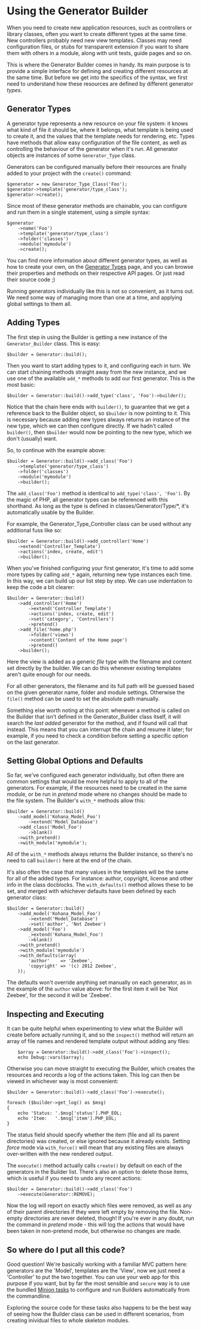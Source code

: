 # Using the Generator Builder

When you need to create new application resources, such as controllers or library classes, often you want to create different types at the same time. New controllers probably need new view templates. Classes may need configuration files, or stubs for transparent extension if you want to share them with others in a module, along with unit tests, guide pages and so on.

This is where the Generator Builder comes in handy.  Its main purpose is to provide a simple interface for defining and creating different resources at the same time.  But before we get into the specifics of the syntax, we first need to understand how these resources are defined by different generator *types*.

## Generator Types

A generator type represents a new resource on your file system: it knows what kind of file it should be, where it belongs, what template is being used to create it, and the values that the template needs for rendering, etc. Types have methods that allow easy configuration of the file content, as well as controlling the behaviour of the generator when it's run. All generator objects are instances of some `Generator_Type` class.

Generators can be configured manually before their resources are finally added to your project with the `create()` command:

	$generator = new Generator_Type_Class('Foo');
	$generator->template('generator/type_class');
	$generator->create();

Since most of these generator methods are chainable, you can configure and run them in a single statement, using a simple syntax:

	$generator
		->name('Foo')
		->template('generator/type_class')
		->folder('classes')
		->module('mymodule')
		->create();

You can find more information about different generator types, as well as how to create your own, on the [Generator Types](types) page, and you can browse their properties and methods on their respective API pages. Or just read their source code ;)

Running generators individually like this is not so convenient, as it turns out.  We need some way of managing more than one at a time, and applying global settings to them all.

## Adding Types

The first step in using the Builder is getting a new instance of the `Generator_Builder` class. This is easy:

	$builder = Generator::build();
	
Then you want to start adding types to it, and configuring each in turn.  We can start chaining methods straight away from the new instance, and we use one of the available `add_*` methods to add our first generator. This is the most basic:

	$builder = Generator::build()->add_type('class', 'Foo')->builder();
	
Notice that the chain here ends with `builder()`, to guarantee that we get a reference back to the Builder object, so `$builder` is now pointing to it.  This is necessary because adding new types always returns an instance of the new type, which we can then configure directly. If we hadn't called `builder()`, then `$builder` would now be pointing to the new type, which we don't (usually) want.

So, to continue with the example above:

	$builder = Generator::build()->add_class('Foo')
		->template('generator/type_class')
		->folder('classes')
		->module('mymodule')
		->builder();

The `add_class('Foo')` method is identical to `add_type('class', 'Foo')`. By the magic of  PHP, all generator types can be referenced with this shorthand. As long as the type is defined in classes/Generator/Type/*, it's automatically usable by the Builder.

For example, the Generator_Type_Controller class can be used without any additional fuss like so:

	$builder = Generator::build()->add_controller('Home')
		->extend('Controller_Template')
		->actions('index, create, edit')
		->builder();

When you've finished configuring your first generator, it's time to add some more types by calling `add_*` again, returning new type instances each time. In this way, we can build up our list step by step. We can use indentation to keep the code a bit clearer:

	$builder = Generator::build()
		->add_controller('Home')
			->extend('Controller_Template')
			->actions('index, create, edit')
			->set('category', 'Controllers')
			->pretend()
		->add_file('home.php')
			->folder('views')
			->content('Content of the Home page')
			->pretend()
		->builder();

Here the view is added as a generic *file* type with the filename and content set directly by the builder. We can do this whenever existing templates aren't quite enough for our needs.

For all other generators, the filename and its full path will be guessed based on the given generator name, folder and module settings. Otherwise the `file()` method can be used to set the absolute path manually.

Something else worth noting at this point: whenever a method is called on the Builder that isn't defined in the Generator_Builder class itself, it will search the *last added* generator for the method, and if found will call that instead. This means that you can interrupt the chain and resume it later; for example, if you need to check a condition before setting a specific option on the last generator.

## Setting Global Options and Defaults

So far, we've configured each generator individually, but often there are common settings that would be more helpful to apply to all of the generators.  For example, if the resources need to be created in the same module, or be run in *pretend* mode where no changes should be made to the file system. The Builder's `with_*` methods allow this:

	$builder = Generator::build()
		->add_model('Kohana_Model_Foo')
			->extend('Model_Database')
		->add_class('Model_Foo')
			->blank()
		->with_pretend()
		->with_module('mymodule');

All of the `with_*` methods always returns the Builder instance, so there's no need to call `builder()` here at the end of the chain.  

It's also often the case that many values in the templates will be the same for all of the added types.  For instance: author, copyright, license and other info in the class docblocks.  The `with_defaults()` method allows these to be set, and merged with whichever defaults have been defined by each generator class:

	$builder = Generator::build()
		->add_model('Kohana_Model_Foo')
			->extend('Model_Database')
			->set('author', 'Not Zeebee')
		->add_model('Foo')
			_>extend('Kohana_Model_Foo')
			->blank()
		->with_pretend()
		->with_module('mymodule')
		->with_defaults(array(
			'author'    => 'Zeebee',
			'copyright' => '(c) 2012 Zeebee',
		));

The defaults won't override anything set manually on each generator, as in the example of the `author` value above: for the first item it will be 'Not Zeebee', for the second it will be 'Zeebee'.

## Inspecting and Executing

It can be quite helpful when experimenting to view what the Builder will create before actually running it, and so the `inspect()` method will return an array of file names and rendered template output without adding any files:

		$array = Generator::build()->add_class('Foo')->inspect();
		echo Debug::vars($array);

Otherwise you can move straight to executing the Builder, which creates the resources and records a log of the actions taken.  This log can then be viewed in whichever way is most convenient:

	$builder = Generator::build()->add_class('Foo')->execute();
	
	foreach ($builder->get_log() as $msg)
	{
		echo 'Status: '.$msg['status'].PHP_EOL;
		echo 'Item:   '.$msg['item'].PHP_EOL;
	}
	
The status field should specify whether the item (file and all its parent directories) was created, or else ignored because it already exists.  Setting *force* mode via `with_force()` will mean that any existing files are always over-written with the new rendered output.

The `execute()` method actually calls `create()` by default on each of the generators in the Builder list. There's also an option to delete those items, which is useful if you need to undo any recent actions:

	$builder = Generator::build()->add_class('Foo')
		->execute(Generator::REMOVE);

Now the log will report on exactly which files were removed, as well as any of their parent directories if they were left empty by removing the file. Non-empty directories are never deleted, though! If you're ever in any doubt, run the command in *pretend* mode - this will log the actions that would have been taken in non-pretend mode, but otherwise no changes are made.

## So where do I put all this code?

Good question! We're basically working with a familiar MVC pattern here: generators are the 'Model', templates are the 'View', now we just need a 'Controller' to put the two together.  You can use your web app for this purpose if you want, but by far the most sensible and `secure` way is to use the bundled [Minion tasks](tasks) to configure and run Builders automatically from the commandline.

Exploring the source code for these tasks also happens to be the best way of seeing how the Builder class can be used in different scenarios, from creating inividual files to whole skeleton modules.
